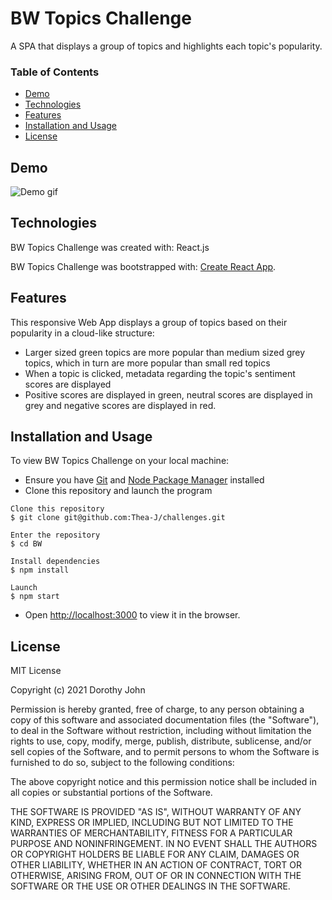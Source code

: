 # BW Topics Challenge

A SPA that displays a group of topics and highlights each topic's popularity.

### Table of Contents

- [Demo](#Demo) 
- [Technologies](#Technologies)
- [Features](#Features)
- [Installation and Usage](#Installation-and-Usage)
- [License](#license)

## **Demo**
![Demo gif](/public/demo.gif)

## **Technologies**

BW Topics Challenge was created with: React.js

BW Topics Challenge was bootstrapped with: [Create React App](https://github.com/facebook/create-react-app).

## **Features**
This responsive Web App displays a group of topics based on their popularity in a cloud-like structure:

- Larger sized green topics are more popular than medium sized grey topics, which in turn are more popular than small red topics
- When a topic is clicked, metadata regarding the topic's sentiment scores are displayed
- Positive scores are displayed in green, neutral scores are displayed in grey and negative scores are displayed in red.

## **Installation and Usage**

To view BW Topics Challenge on your local machine:
- Ensure you have [Git](https://github.com/git-guides/install-git) and [Node Package Manager](https://www.npmjs.com/get-npm) installed
- Clone this repository and launch the program 

```
Clone this repository
$ git clone git@github.com:Thea-J/challenges.git

Enter the repository
$ cd BW

Install dependencies
$ npm install

Launch
$ npm start

```

- Open [http://localhost:3000](http://localhost:3000) to view it in the browser.

## **License**
MIT License

Copyright (c) 2021 Dorothy John

Permission is hereby granted, free of charge, to any person obtaining a copy
of this software and associated documentation files (the "Software"), to deal
in the Software without restriction, including without limitation the rights
to use, copy, modify, merge, publish, distribute, sublicense, and/or sell
copies of the Software, and to permit persons to whom the Software is
furnished to do so, subject to the following conditions:

The above copyright notice and this permission notice shall be included in all
copies or substantial portions of the Software.

THE SOFTWARE IS PROVIDED "AS IS", WITHOUT WARRANTY OF ANY KIND, EXPRESS OR
IMPLIED, INCLUDING BUT NOT LIMITED TO THE WARRANTIES OF MERCHANTABILITY,
FITNESS FOR A PARTICULAR PURPOSE AND NONINFRINGEMENT. IN NO EVENT SHALL THE
AUTHORS OR COPYRIGHT HOLDERS BE LIABLE FOR ANY CLAIM, DAMAGES OR OTHER
LIABILITY, WHETHER IN AN ACTION OF CONTRACT, TORT OR OTHERWISE, ARISING FROM,
OUT OF OR IN CONNECTION WITH THE SOFTWARE OR THE USE OR OTHER DEALINGS IN THE
SOFTWARE.